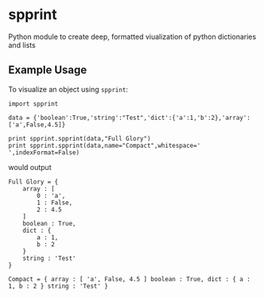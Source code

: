 spprint
===

Python module to create deep, formatted viualization of python dictionaries and lists

Example Usage
---

To visualize an object using `spprint`:

    import spprint
    
    data = {'boolean':True,'string':"Test",'dict':{'a':1,'b':2},'array':['a',False,4.5]}
    
    print spprint.spprint(data,"Full Glory")
    print spprint.spprint(data,name="Compact",whitespace=' ',indexFormat=False)

would output

    Full Glory = {
        array : [
            0 : 'a',
            1 : False,
            2 : 4.5
        ]
        boolean : True,
        dict : {
            a : 1,
            b : 2
        }
        string : 'Test'
    }
    
    Compact = { array : [ 'a', False, 4.5 ] boolean : True, dict : { a : 1, b : 2 } string : 'Test' } 
  

